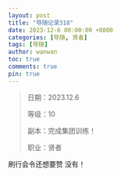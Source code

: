 ```yaml
---
layout: post
title: "导随记录318"
date: 2023-12-6 00:00:00 +0800
categories: [导随, 贤者]
tags: [导随]
author: wanwan
toc: true
comments: true
pin: true
---
```

> 日期：2023.12.6
>
> 等级：10
>
> 副本：完成集团训练！
>
> 职业：贤者

刷行会令还想要赞 没有！